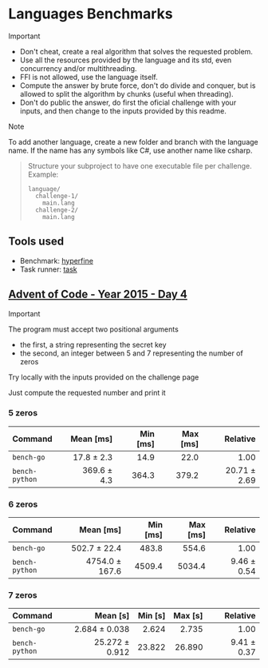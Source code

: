 # Languages Benchmarks

> [!IMPORTANT]
> - Don't cheat, create a real algorithm that solves the requested problem.
> - Use all the resources provided by the language and its std, even concurrency and/or multithreading.
> - FFI is not allowed, use the language itself.
> - Compute the answer by brute force, don't do divide and conquer, but is allowed to split the algorithm by chunks (useful when threading).
> - Don't do public the answer, do first the oficial challenge with your inputs, and then change to the inputs provided by this readme.

> [!NOTE]
> To add another language, create a new folder and branch with the language name. If the name has any symbols like C#, use another name like csharp.

> Structure your subproject to have one executable file per challenge. Example:
> ```
> language/
>   challenge-1/
>     main.lang
>   challenge-2/
>     main.lang
> ```

## Tools used

- Benchmark: [hyperfine](https://github.com/sharkdp/hyperfine)
- Task runner: [task](https://taskfile.dev/)

## [Advent of Code - Year 2015 - Day 4](https://adventofcode.com/2015/day/4)

> [!IMPORTANT]
> The program must accept two positional arguments
> - the first, a string representing the secret key
> - the second, an integer between 5 and 7 representing the number of zeros
>
> Try locally with the inputs provided on the challenge page
>
> Just compute the requested number and print it

### 5 zeros

| Command | Mean [ms] | Min [ms] | Max [ms] | Relative |
|:---|---:|---:|---:|---:|
| `bench-go` | 17.8 ± 2.3 | 14.9 | 22.0 | 1.00 |
| `bench-python` | 369.6 ± 4.3 | 364.3 | 379.2 | 20.71 ± 2.69 |

### 6 zeros

| Command | Mean [ms] | Min [ms] | Max [ms] | Relative |
|:---|---:|---:|---:|---:|
| `bench-go` | 502.7 ± 22.4 | 483.8 | 554.6 | 1.00 |
| `bench-python` | 4754.0 ± 167.6 | 4509.4 | 5034.4 | 9.46 ± 0.54 |

### 7 zeros

| Command | Mean [s] | Min [s] | Max [s] | Relative |
|:---|---:|---:|---:|---:|
| `bench-go` | 2.684 ± 0.038 | 2.624 | 2.735 | 1.00 |
| `bench-python` | 25.272 ± 0.912 | 23.822 | 26.890 | 9.41 ± 0.37 |
